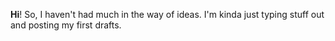 **Hi**! 
  So, I haven't had much in the way of ideas. I'm kinda just typing stuff out and posting my first drafts. 
